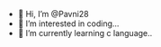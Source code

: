 - 👋 Hi, I’m @Pavni28
- 👀 I’m interested in coding...
- 🌱 I’m currently learning c language..

  

<!---
Pavni28/Pavni28 is a ✨ special ✨ repository because its `README.md` (this file) appears on your GitHub profile.
You can click the Preview link to take a look at your changes.
--->
